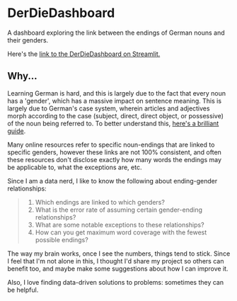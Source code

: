 # DerDieDashboard
A dashboard exploring the link between the endings of German nouns and their genders.

Here's the [link to the DerDieDashboard on Streamlit.](https://derdiedashboard.streamlit.app)

## Why...

Learning German is hard, and this is largely due to the fact that every noun has a 'gender', which has a massive impact on sentence meaning. This is largely due to German's case system, wherein articles and adjectives morph according to the case (subject, direct, direct object, or possessive) of the noun being referred to. To better understand this, [here's a brilliant guide](https://germanwithlaura.com/noun-cases/).

Many online resources refer to specific noun-endings that are linked to specific genders, however these links are not 100% consistent, and often these resources don't disclose exactly how many words the endings may be applicable to, what the exceptions are, etc. 

Since I am a data nerd, I like to know the following about ending-gender relationships:
>1. Which endings are linked to which genders?
>2. What is the error rate of assuming certain gender-ending relationships?
>3. What are some notable exceptions to these relationships?
>4. How can you get maximum word coverage with the fewest possible endings?

The way my brain works, once I see the numbers, things tend to stick. Since I feel that I'm not alone in this, I thought I'd share my project so others can benefit too, and maybe make some suggestions about how I can improve it.

Also, I love finding data-driven solutions to problems: sometimes they can be helpful.
